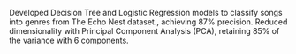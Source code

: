 Developed Decision Tree and Logistic Regression models to classify songs into genres from The Echo Nest dataset., achieving 87% precision. Reduced dimensionality with Principal Component Analysis (PCA), retaining 85% of the variance with 6 components.
